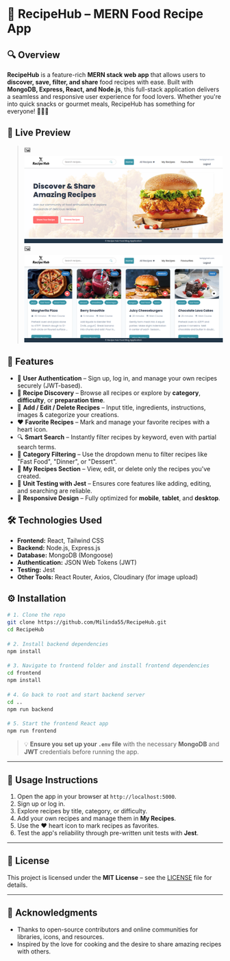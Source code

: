 # 🍲 RecipeHub – MERN Food Recipe App

## 🔍 Overview

**RecipeHub** is a feature-rich **MERN stack web app** that allows users to **discover, save, filter, and share** food recipes with ease. Built with **MongoDB, Express, React, and Node.js**, this full-stack application delivers a seamless and responsive user experience for food lovers. Whether you're into quick snacks or gourmet meals, RecipeHub has something for everyone! 👨‍🍳✨

## 🚀 Live Preview

> 🖼️ ![RecipeHub Screenshot 1](screenshots/recipe-home.png)  
> 🖼️ ![RecipeHub Screenshot 2](screenshots/recipe-details.png)

## 🌟 Features

- 🔐 **User Authentication** – Sign up, log in, and manage your own recipes securely (JWT-based).
- 📖 **Recipe Discovery** – Browse all recipes or explore by **category**, **difficulty**, or **preparation time**.
- 📝 **Add / Edit / Delete Recipes** – Input title, ingredients, instructions, images & categorize your creations.
- ❤️ **Favorite Recipes** – Mark and manage your favorite recipes with a heart icon.
- 🔍 **Smart Search** – Instantly filter recipes by keyword, even with partial search terms.
- 🧠 **Category Filtering** – Use the dropdown menu to filter recipes like "Fast Food", "Dinner", or "Dessert".
- 📂 **My Recipes Section** – View, edit, or delete only the recipes you've created.
- 🧪 **Unit Testing with Jest** – Ensures core features like adding, editing, and searching are reliable.
- 📱 **Responsive Design** – Fully optimized for **mobile**, **tablet**, and **desktop**.

## 🛠️ Technologies Used

- **Frontend:** React, Tailwind CSS
- **Backend:** Node.js, Express.js
- **Database:** MongoDB (Mongoose)
- **Authentication:** JSON Web Tokens (JWT)
- **Testing:** Jest
- **Other Tools:** React Router, Axios, Cloudinary (for image upload)

## ⚙️ Installation

```bash
# 1. Clone the repo
git clone https://github.com/Milinda55/RecipeHub.git
cd RecipeHub

# 2. Install backend dependencies
npm install

# 3. Navigate to frontend folder and install frontend dependencies
cd frontend
npm install

# 4. Go back to root and start backend server
cd ..
npm run backend

# 5. Start the frontend React app
npm run frontend
```

> 💡 **Ensure you set up your `.env` file** with the necessary **MongoDB** and **JWT** credentials before running the app.

---

## 🧪 Usage Instructions

1. Open the app in your browser at `http://localhost:5000`.
2. Sign up or log in.
3. Explore recipes by title, category, or difficulty.
4. Add your own recipes and manage them in **My Recipes**.
5. Use the ❤️ heart icon to mark recipes as favorites.
6. Test the app's reliability through pre-written unit tests with **Jest**.

---

## 📃 License

This project is licensed under the **MIT License** – see the [LICENSE](LICENSE.txt) file for details.

---

## 🙏 Acknowledgments

- Thanks to open-source contributors and online communities for libraries, icons, and resources.
- Inspired by the love for cooking and the desire to share amazing recipes with others.

